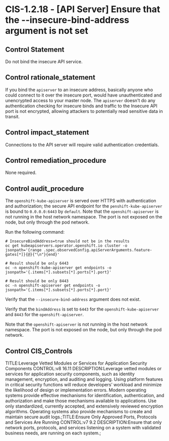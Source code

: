 # CIS-1.2.18 - \[API Server\] Ensure that the --insecure-bind-address argument is not set

## Control Statement

Do not bind the insecure API service.

## Control rationale_statement

If you bind the `apiserver` to an insecure address, basically anyone who could connect to it over the insecure port, would have unauthenticated and unencrypted access to your master node. The `apiserver` doesn't do any authentication checking for insecure binds and traffic to the Insecure API port is not encrypted, allowing attackers to potentially read sensitive data in transit.

## Control impact_statement

Connections to the API server will require valid authentication credentials.

## Control remediation_procedure

None required.

## Control audit_procedure

The `openshift-kube-apiserver` is served over HTTPS with authentication and authorization; the secure API endpoint for the `penshift-kube-apiserver` is bound to `0.0.0.0:6443` by `default`. Note that the `openshift-apiserver` is not running in the host network namespace. The port is not exposed on the node, but only through the pod network.

Run the following command:

```
# InsecureBindAddress=true should not be in the results
oc get kubeapiservers.operator.openshift.io cluster -o jsonpath='{range .spec.observedConfig.apiServerArguments.feature-gates[*]}{@}{"\n"}{end}'

# Result should be only 6443
oc -n openshift-kube-apiserver get endpoints -o jsonpath='{.items[*].subsets[*].ports[*].port}'

# Result should be only 8443
oc -n openshift-apiserver get endpoints -o jsonpath='{.items[*].subsets[*].ports[*].port}'
```

Verify that the `--insecure-bind-address` argument does not exist.

Verify that the `bindAddress` is set to `6443` for the `openshift-kube-apiserver` and `8443` for the `openshift-apiserver`.

Note that the `openshift-apiserver` is not running in the host network namespace. The port is not exposed on the node, but only through the pod network.

## Control CIS_Controls

TITLE:Leverage Vetted Modules or Services for Application Security Components CONTROL:v8 16.11 DESCRIPTION:Leverage vetted modules or services for application security components, such as identity management, encryption, and auditing and logging. Using platform features in critical security functions will reduce developers’ workload and minimize the likelihood of design or implementation errors. Modern operating systems provide effective mechanisms for identification, authentication, and authorization and make those mechanisms available to applications. Use only standardized, currently accepted, and extensively reviewed encryption algorithms. Operating systems also provide mechanisms to create and maintain secure audit logs.;TITLE:Ensure Only Approved Ports, Protocols and Services Are Running CONTROL:v7 9.2 DESCRIPTION:Ensure that only network ports, protocols, and services listening on a system with validated business needs, are running on each system.;
